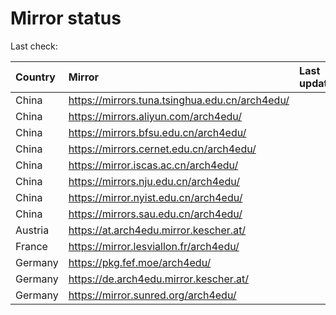<script src="./time.js"></script>
# Mirror status
Last check: <script type="text/javascript">localize(1703060292.4843771);</script>

|Country|Mirror|Last update|
|:------|:-----|:----------|
|China|https://mirrors.tuna.tsinghua.edu.cn/arch4edu/|<script type="text/javascript">localize(1702925547);</script>|
|China|https://mirrors.aliyun.com/arch4edu/|<script type="text/javascript">localize(1702925547);</script>|
|China|https://mirrors.bfsu.edu.cn/arch4edu/|<script type="text/javascript">localize(1702925547);</script>|
|China|https://mirrors.cernet.edu.cn/arch4edu/|<script type="text/javascript">localize(1702925547);</script>|
|China|https://mirror.iscas.ac.cn/arch4edu/|<script type="text/javascript">localize(1702925547);</script>|
|China|https://mirrors.nju.edu.cn/arch4edu/|<script type="text/javascript">localize(1702925547);</script>|
|China|https://mirror.nyist.edu.cn/arch4edu/|<script type="text/javascript">localize(1702925547);</script>|
|China|https://mirrors.sau.edu.cn/arch4edu/|<script type="text/javascript">localize(1703053695);</script>|
|Austria|https://at.arch4edu.mirror.kescher.at/|<script type="text/javascript">localize(1703053695);</script>|
|France|https://mirror.lesviallon.fr/arch4edu/|<script type="text/javascript">localize(1702925547);</script>|
|Germany|https://pkg.fef.moe/arch4edu/|<script type="text/javascript">localize(1703053695);</script>|
|Germany|https://de.arch4edu.mirror.kescher.at/|<script type="text/javascript">localize(1703053695);</script>|
|Germany|https://mirror.sunred.org/arch4edu/|<script type="text/javascript">localize(1703053695);</script>|

<script src="./tablefilter/tablefilter.js"></script>
<script src="./table.js"></script>